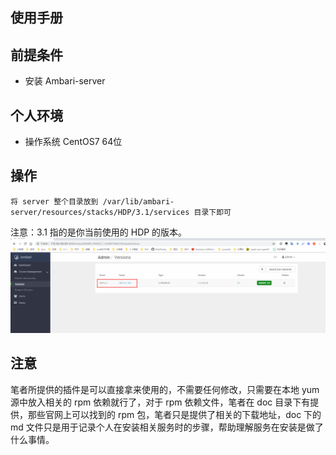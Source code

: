 ## 使用手册

## 前提条件
- 安装 Ambari-server

## 个人环境
- 操作系统 CentOS7 64位

## 操作
 ```
 将 server 整个目录放到 /var/lib/ambari-server/resources/stacks/HDP/3.1/services 目录下即可
 ```
 注意：3.1 指的是你当前使用的 HDP 的版本。![1564486268968](doc/pic/hdp_version.png)
 
## 注意
笔者所提供的插件是可以直接拿来使用的，不需要任何修改，只需要在本地 yum 源中放入相关的 rpm 依赖就行了，对于 rpm 依赖文件，笔者在 doc 目录下有提供，那些官网上可以找到的 rpm 包，笔者只是提供了相关的下载地址，doc 下的 md 文件只是用于记录个人在安装相关服务时的步骤，帮助理解服务在安装是做了什么事情。